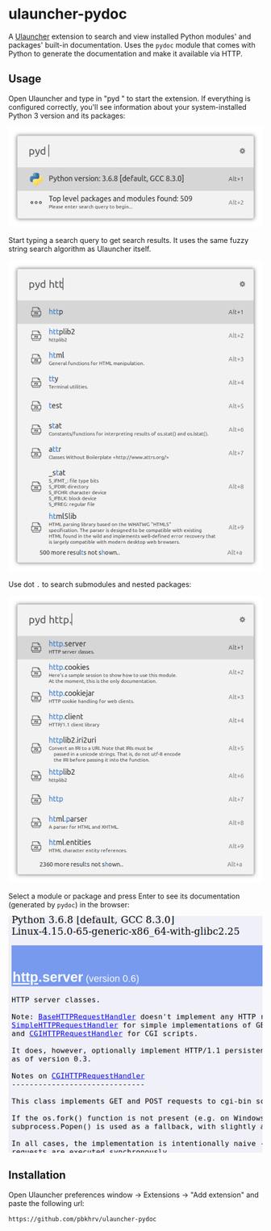 # ulauncher-pydoc

A [Ulauncher](https://ulauncher.io/) extension to search and view installed Python modules' and packages' built-in documentation. Uses the `pydoc` module that comes with Python to generate the documentation and make it available via HTTP.


## Usage

Open Ulauncher and type in "pyd " to start the extension. If everything is configured correctly, you'll see information about your system-installed Python 3 version and its packages:

![All modules, no query](images/screenshots/empty-query.png)

Start typing a search query to get search results. It uses the same fuzzy string search algorithm as Ulauncher itself.

![Query 1](images/screenshots/search-query1.png)

Use dot `.` to search submodules and nested packages:

![Query 2](images/screenshots/search-query2.png)

Select a module or package and press Enter to see its documentation (generated by `pydoc`) in the browser:

![View documentation](images/screenshots/view-documentation.png)


## Installation

Open Ulauncher preferences window -> Extensions -> "Add extension" and paste the following url:

```
https://github.com/pbkhrv/ulauncher-pydoc
```